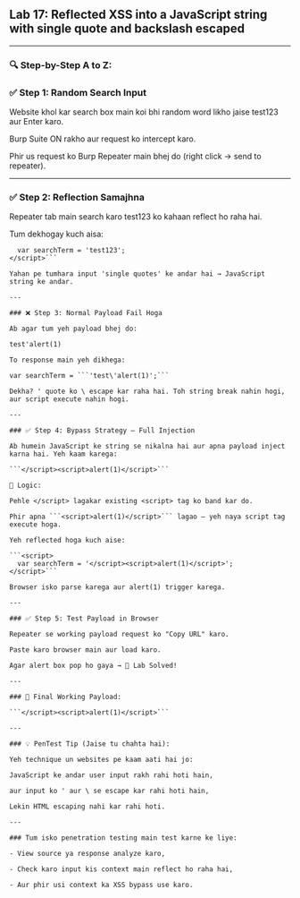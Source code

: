 ## Lab 17: Reflected XSS into a JavaScript string with single quote and backslash escaped

---

### 🔍 Step-by-Step A to Z:

### ✅ Step 1: Random Search Input

Website khol kar search box main koi bhi random word likho jaise test123 aur Enter karo.

Burp Suite ON rakho aur request ko intercept karo.

Phir us request ko Burp Repeater main bhej do (right click → send to repeater).

---

### ✅ Step 2: Reflection Samajhna

Repeater tab main search karo test123 ko kahaan reflect ho raha hai.

Tum dekhogay kuch aisa:

```<script>
  var searchTerm = 'test123';
</script>```

Yahan pe tumhara input 'single quotes' ke andar hai → JavaScript string ke andar.

---

### ❌ Step 3: Normal Payload Fail Hoga

Ab agar tum yeh payload bhej do:

test'alert(1)

To response main yeh dikhega:

var searchTerm = ```'test\'alert(1)';```

Dekha? ' quote ko \ escape kar raha hai. Toh string break nahin hogi, aur script execute nahin hogi.

---

### ✅ Step 4: Bypass Strategy — Full Injection

Ab humein JavaScript ke string se nikalna hai aur apna payload inject karna hai. Yeh kaam karega:

```</script><script>alert(1)</script>```

🧠 Logic:

Pehle </script> lagakar existing <script> tag ko band kar do.

Phir apna ```<script>alert(1)</script>``` lagao — yeh naya script tag execute hoga.

Yeh reflected hoga kuch aise:

```<script>
  var searchTerm = '</script><script>alert(1)</script>';
</script>```

Browser isko parse karega aur alert(1) trigger karega.

---

### ✅ Step 5: Test Payload in Browser

Repeater se working payload request ko "Copy URL" karo.

Paste karo browser main aur load karo.

Agar alert box pop ho gaya → 🎉 Lab Solved!

---

### 🧪 Final Working Payload:

```</script><script>alert(1)</script>```

---

### 💡 PenTest Tip (Jaise tu chahta hai):

Yeh technique un websites pe kaam aati hai jo:

JavaScript ke andar user input rakh rahi hoti hain,

aur input ko ' aur \ se escape kar rahi hoti hain,

Lekin HTML escaping nahi kar rahi hoti.

---

### Tum isko penetration testing main test karne ke liye:

- View source ya response analyze karo,

- Check karo input kis context main reflect ho raha hai,

- Aur phir usi context ka XSS bypass use karo.